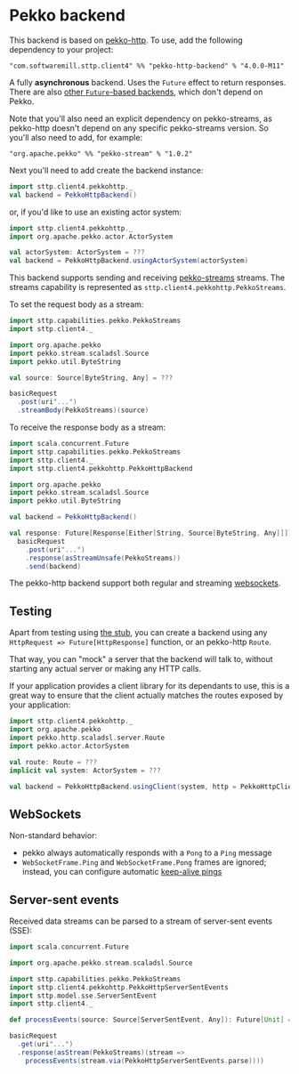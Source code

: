 # Pekko backend

This backend is based on [pekko-http](https://pekko.apache.org/docs/pekko-http/current/). To use, add the following dependency to your project:

```
"com.softwaremill.sttp.client4" %% "pekko-http-backend" % "4.0.0-M11"
```

A fully **asynchronous** backend. Uses the `Future` effect to return responses. There are also [other `Future`-based backends](future.md), which don't depend on Pekko. 

Note that you'll also need an explicit dependency on pekko-streams, as pekko-http doesn't depend on any specific pekko-streams version. So you'll also need to add, for example:

```
"org.apache.pekko" %% "pekko-stream" % "1.0.2"
```

Next you'll need to add create the backend instance:

```scala
import sttp.client4.pekkohttp._
val backend = PekkoHttpBackend()
```

or, if you'd like to use an existing actor system:

```scala
import sttp.client4.pekkohttp._
import org.apache.pekko.actor.ActorSystem

val actorSystem: ActorSystem = ???
val backend = PekkoHttpBackend.usingActorSystem(actorSystem)
```

This backend supports sending and receiving [pekko-streams](https://pekko.apache.org/docs/pekko/current/stream/index.html) streams. The streams capability is represented as `sttp.client4.pekkohttp.PekkoStreams`.

To set the request body as a stream:

```scala
import sttp.capabilities.pekko.PekkoStreams
import sttp.client4._

import org.apache.pekko
import pekko.stream.scaladsl.Source
import pekko.util.ByteString

val source: Source[ByteString, Any] = ???

basicRequest
  .post(uri"...")
  .streamBody(PekkoStreams)(source)
```

To receive the response body as a stream:

```scala
import scala.concurrent.Future
import sttp.capabilities.pekko.PekkoStreams
import sttp.client4._
import sttp.client4.pekkohttp.PekkoHttpBackend

import org.apache.pekko
import pekko.stream.scaladsl.Source
import pekko.util.ByteString

val backend = PekkoHttpBackend()

val response: Future[Response[Either[String, Source[ByteString, Any]]]] =
  basicRequest
    .post(uri"...")
    .response(asStreamUnsafe(PekkoStreams))
    .send(backend)
```

The pekko-http backend support both regular and streaming [websockets](../websockets.md).

## Testing

Apart from testing using [the stub](../testing.md), you can create a backend using any `HttpRequest => Future[HttpResponse]` function, or an pekko-http `Route`.

That way, you can "mock" a server that the backend will talk to, without starting any actual server or making any HTTP calls.

If your application provides a client library for its dependants to use, this is a great way to ensure that the client actually matches the routes exposed by your application:

```scala
import sttp.client4.pekkohttp._
import org.apache.pekko
import pekko.http.scaladsl.server.Route
import pekko.actor.ActorSystem

val route: Route = ???
implicit val system: ActorSystem = ???

val backend = PekkoHttpBackend.usingClient(system, http = PekkoHttpClient.stubFromRoute(route))
```

## WebSockets

Non-standard behavior:

* pekko always automatically responds with a `Pong` to a `Ping` message
* `WebSocketFrame.Ping` and `WebSocketFrame.Pong` frames are ignored; instead, you can configure automatic [keep-alive pings](https://pekko.apache.org/docs/pekko-http/current/client-side/websocket-support.html#automatic-keep-alive-ping-support)

## Server-sent events

Received data streams can be parsed to a stream of server-sent events (SSE):

```scala
import scala.concurrent.Future

import org.apache.pekko.stream.scaladsl.Source

import sttp.capabilities.pekko.PekkoStreams
import sttp.client4.pekkohttp.PekkoHttpServerSentEvents
import sttp.model.sse.ServerSentEvent
import sttp.client4._

def processEvents(source: Source[ServerSentEvent, Any]): Future[Unit] = ???

basicRequest
  .get(uri"...")
  .response(asStream(PekkoStreams)(stream => 
    processEvents(stream.via(PekkoHttpServerSentEvents.parse))))
```
